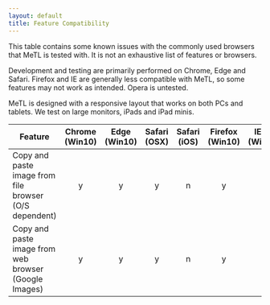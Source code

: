 ```yaml
---
layout: default
title: Feature Compatibility
---
```


This table contains some known issues with the commonly used browsers that MeTL is tested with.
It is not an exhaustive list of features or browsers. 

Development and testing are primarily performed on Chrome, Edge and Safari. Firefox and IE are generally less 
compatible with MeTL, so some features may not work as intended. Opera is untested.

MeTL is designed with a responsive layout that works on both PCs and tablets. We test on large monitors, 
iPads and iPad minis.  

Feature | Chrome (Win10) | Edge (Win10) | Safari (OSX) | Safari (iOS) | Firefox (Win10) | IE 11 (Win10) 
--- | :---: | :---: | :---: | :---: | :---: | :---:
Copy and paste image from file browser (O/S dependent) | y | y | y | n | y | y  
Copy and paste image from web browser (Google Images) | y | y | y | n | y | y